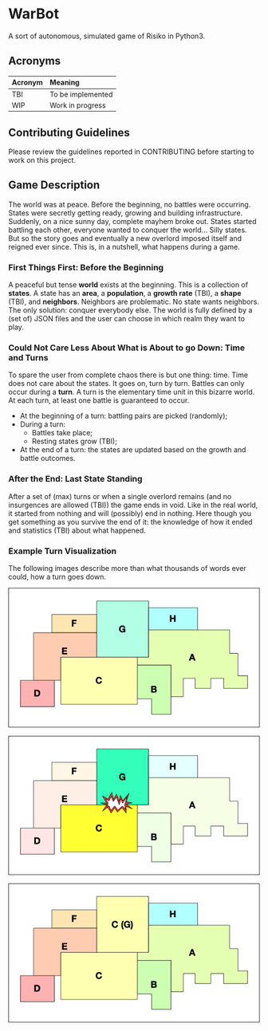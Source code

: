 # WarBot

A sort of autonomous, simulated game of Risiko in Python3.

## Acronyms
|Acronym | Meaning|
|:-------|:-------|
|TBI     | To be implemented |
|WIP     | Work in progress |


## Contributing Guidelines

Please review the guidelines reported in CONTRIBUTING before starting to work on
this project.


## Game Description

The world was at peace. Before the beginning, no battles were occurring. States
were secretly getting ready, growing and building infrastructure.
Suddenly, on a nice sunny day, complete mayhem broke out. States started
battling each other, everyone wanted to conquer the world... Silly states. But
so the story goes and eventually a new overlord imposed itself and reigned ever
since. This is, in a nutshell, what happens during a game.


### First Things First: Before the Beginning

A peaceful but tense **world** exists at the beginning. This is a collection
of **states**. A state has an **area**, a **population**, a **growth rate** (TBI),
a **shape** (TBI), and **neighbors**. Neighbors are problematic. No state wants
neighbors. The only solution: conquer everybody else. The world is fully defined
by a (set of) JSON files and the user can choose in which realm they want to
play.


### Could Not Care Less About What is About to go Down: Time and Turns

To spare the user from complete chaos there is but one thing: time. Time does
not care about the states. It goes on, turn by turn. Battles can only occur
during a **turn**. A turn is the elementary time unit in this bizarre world. At
each turn, at least one battle is guaranteed to occur.
* At the beginning of a turn: battling pairs are picked (randomly);
* During a turn:
  * Battles take place;
  * Resting states grow (TBI);
* At the end of a turn: the states are updated based on the growth and battle outcomes.


### After the End: Last State Standing

After a set of (max) turns or when a single overlord remains (and no insurgences
are allowed (TBI)) the game ends in void. Like in the real world, it started from
nothing and will (possibly) end in nothing. Here though you get something as you
survive the end of it: the knowledge of how it ended and statistics (TBI)
about what happened.


### Example Turn Visualization

The following images describe more than what thousands of words ever could, how
a turn goes down.

![Initial condition](img/initial_condition.png)

![What happens under the hood](img/turn_illustrated.png)

![After the dust has set](img/end_of_turn.png)
